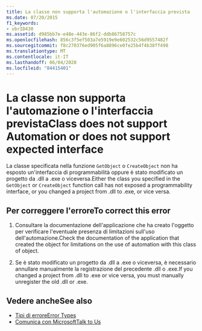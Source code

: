 ```yaml
---
title: La classe non supporta l'automazione o l'interfaccia prevista
ms.date: 07/20/2015
f1_keywords:
- vbrID430
ms.assetid: d985bb7e-e48e-443e-86f2-ddb86758757c
ms.openlocfilehash: 856c3f5ef503a7e5919e9e602532c56d9557482f
ms.sourcegitcommit: f8c270376ed905f6a8896ce0fe25b4f4b38ff498
ms.translationtype: MT
ms.contentlocale: it-IT
ms.lasthandoff: 06/04/2020
ms.locfileid: "84415401"
---
```

# <a name="class-does-not-support-automation-or-does-not-support-expected-interface"></a><span data-ttu-id="3b2b9-102">La classe non supporta l'automazione o l'interfaccia prevista</span><span class="sxs-lookup"><span data-stu-id="3b2b9-102">Class does not support Automation or does not support expected interface</span></span>
<span data-ttu-id="3b2b9-103">La classe specificata nella funzione `GetObject` o `CreateObject` non ha esposto un'interfaccia di programmabilità oppure è stato modificato un progetto da .dll a .exe o viceversa.</span><span class="sxs-lookup"><span data-stu-id="3b2b9-103">Either the class you specified in the `GetObject` or `CreateObject` function call has not exposed a programmability interface, or you changed a project from .dll to .exe, or vice versa.</span></span>  
  
## <a name="to-correct-this-error"></a><span data-ttu-id="3b2b9-104">Per correggere l'errore</span><span class="sxs-lookup"><span data-stu-id="3b2b9-104">To correct this error</span></span>  
  
1. <span data-ttu-id="3b2b9-105">Consultare la documentazione dell'applicazione che ha creato l'oggetto per verificare l'eventuale presenza di limitazioni sull'uso dell'automazione.</span><span class="sxs-lookup"><span data-stu-id="3b2b9-105">Check the documentation of the application that created the object for limitations on the use of automation with this class of object.</span></span>  
  
2. <span data-ttu-id="3b2b9-106">Se è stato modificato un progetto da .dll a .exe o viceversa, è necessario annullare manualmente la registrazione del precedente .dll o .exe.</span><span class="sxs-lookup"><span data-stu-id="3b2b9-106">If you changed a project from .dll to .exe or vice versa, you must manually unregister the old .dll or .exe.</span></span>  
  
## <a name="see-also"></a><span data-ttu-id="3b2b9-107">Vedere anche</span><span class="sxs-lookup"><span data-stu-id="3b2b9-107">See also</span></span>

- [<span data-ttu-id="3b2b9-108">Tipi di errore</span><span class="sxs-lookup"><span data-stu-id="3b2b9-108">Error Types</span></span>](../../programming-guide/language-features/error-types.md)
- [<span data-ttu-id="3b2b9-109">Comunica con Microsoft</span><span class="sxs-lookup"><span data-stu-id="3b2b9-109">Talk to Us</span></span>](/visualstudio/ide/feedback-options)

